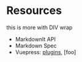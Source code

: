 # Resources

<div>
<More>
    this is more with DIV wrap
</More>
</div>

- MarkdownIt API
- Markdown Spec
- Vuepress: [plugins](), [foo] 